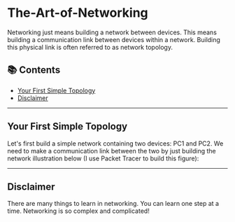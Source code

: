 # The-Art-of-Networking

Networking just means building a network between devices. This means building a communication link between devices within a network. Building this physical link is often referred to as network topology.

## 📚 Contents
- [Your First Simple Topology](#your-first-simple-topology)
- [Disclaimer](#disclaimer)

---

## Your First Simple Topology

Let's first build a simple network containing two devices: PC1 and PC2. We need to make a communication link between the two by just building the network illustration below (I use Packet Tracer to build this figure):


---

## Disclaimer

There are many things to learn in networking. You can learn one step at a time. Networking is so complex and complicated!

